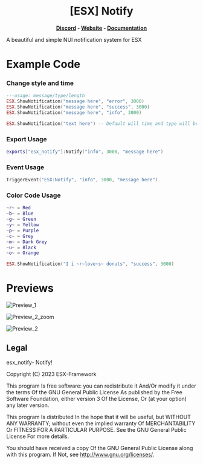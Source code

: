 <h1 align='center'>[ESX] Notify</a></h1><p align='center'><b><a href='https://discord.esx-framework.org/'>Discord</a> - <a href='https://esx-framework.org/'>Website</a> - <a href='https://docs.esx-framework.org/legacy/installation'>Documentation</a></b></h5>

A beautiful and simple NUI notification system for ESX

# Example Code

<h3>Change style and time</h3>

```lua
---usage: message/type/length
ESX.ShowNotification("message here", "error", 3000)
ESX.ShowNotification("message here", "success", 3000)
ESX.ShowNotification("message here", "info", 3000)

ESX.ShowNotification("text here") -- Default will time and type will be info/3000
```

<h3>Export Usage</h3>

```lua
exports["esx_notify"]:Notify("info", 3000, "message here")
```

<h3>Event Usage</h3>

```lua
TriggerEvent("ESX:Notify", "info", 3000, "message here")
```

<h3>Color Code Usage</h3>

```lua
~r~ = Red
~b~ = Blue
~g~ = Green
~y~ = Yellow
~p~ = Purple
~c~ = Grey
~m~ = Dark Grey
~u~ = Black
~o~ = Orange

ESX.ShowNotification("I i ~r~love~s~ donuts", "success", 3000)
```

# Previews

![Preview_1](https://cdn.discordapp.com/attachments/944789399852417096/997890963445927977/unknown.png)

![Preview_2_zoom](https://cdn.discordapp.com/attachments/944789399852417096/997892214053163148/unknown.png)

![Preview_2](https://cdn.discordapp.com/attachments/944789399852417096/997891726326898909/unknown.png)

## Legal

esx_notify- Notify!

Copyright (C) 2023 ESX-Framework

This program Is free software: you can redistribute it And/Or modify it under the terms Of the GNU General Public
License As published by the Free Software Foundation, either version 3 Of the License, Or (at your option) any later
version.

This program Is distributed In the hope that it will be useful, but WITHOUT ANY WARRANTY; without even the implied
warranty Of MERCHANTABILITY Or FITNESS FOR A PARTICULAR PURPOSE. See the GNU General Public License For more details.

You should have received a copy Of the GNU General Public License along with this program. If Not, see
<http://www.gnu.org/licenses/>.

